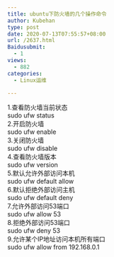 ```yaml
---
title: ubuntu下防火墙的几个操作命令
author: Kubehan
type: post
date: 2020-07-13T07:55:57+08:00
url: /2637.html
Baidusubmit:
  - 1
views:
  - 882
categories:
  - Linux运维

---
```

1.查看防火墙当前状态  
sudo ufw status  
2.开启防火墙  
sudo ufw enable  
3.关闭防火墙  
sudo ufw disable  
4.查看防火墙版本  
sudo ufw version  
5.默认允许外部访问本机  
sudo ufw default allow  
6.默认拒绝外部访问主机  
sudo ufw default deny  
7.允许外部访问53端口  
sudo ufw allow 53  
8.拒绝外部访问53端口  
sudo ufw deny 53  
9.允许某个IP地址访问本机所有端口  
sudo ufw allow from 192.168.0.1